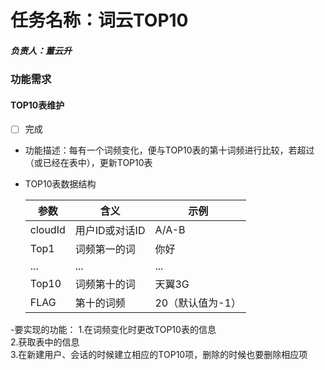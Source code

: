 # 任务名称：词云TOP10
##### 负责人：董云升

### 功能需求

#### TOP10表维护
- [ ] 完成
- 功能描述：每有一个词频变化，便与TOP10表的第十词频进行比较，若超过（或已经在表中），更新TOP10表
- TOP10表数据结构

    | 参数 | 含义 | 示例 |
    | ---- | ---- | ---- |
    | cloudId | 用户ID或对话ID | A/A-B |
    | Top1 | 词频第一的词 | 你好 |
    | ... | ... | ... |
    | Top10 | 词频第十的词 | 天翼3G |
    | FLAG | 第十的词频 | 20（默认值为-1） | 

-要实现的功能：
    1.在词频变化时更改TOP10表的信息  
    2.获取表中的信息  
    3.在新建用户、会话的时候建立相应的TOP10项，删除的时候也要删除相应项
